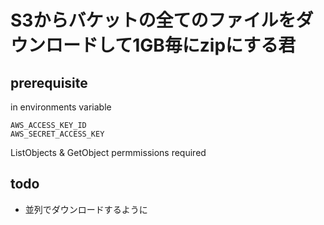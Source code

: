 # S3からバケットの全てのファイルをダウンロードして1GB毎にzipにする君

## prerequisite

in environments variable

```
AWS_ACCESS_KEY_ID
AWS_SECRET_ACCESS_KEY
```

ListObjects & GetObject permmissions required


## todo
- 並列でダウンロードするように

